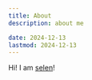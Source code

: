 ```yaml
---
title: About
description: about me

date: 2024-12-13
lastmod: 2024-12-13
---
```


Hi! I am [selen](selen-suyue.github.io)!
